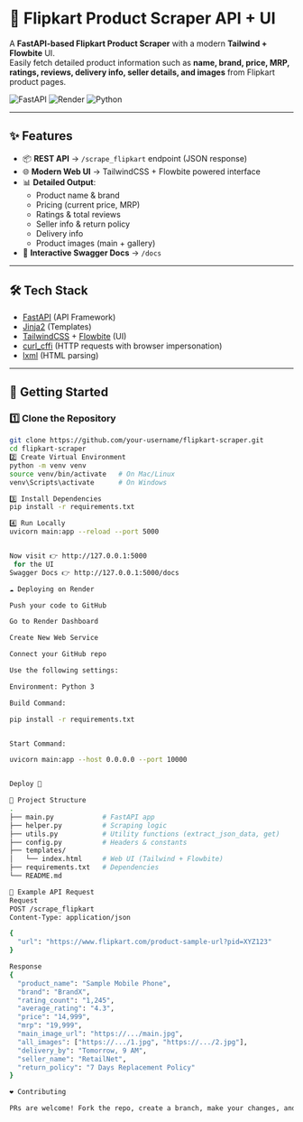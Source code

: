 # 🚀 Flipkart Product Scraper API + UI

A **FastAPI-based Flipkart Product Scraper** with a modern **Tailwind + Flowbite** UI.  
Easily fetch detailed product information such as **name, brand, price, MRP, ratings, reviews, delivery info, seller details, and images** from Flipkart product pages.

![FastAPI](https://img.shields.io/badge/FastAPI-0.115.0-009688?logo=fastapi)
![Render](https://img.shields.io/badge/Deploy%20on-Render-3b82f6?logo=render)
![Python](https://img.shields.io/badge/Python-3.10+-3776AB?logo=python)

---

## ✨ Features

- 📦 **REST API** → `/scrape_flipkart` endpoint (JSON response)
- 🌐 **Modern Web UI** → TailwindCSS + Flowbite powered interface
- 📊 **Detailed Output**:
  - Product name & brand
  - Pricing (current price, MRP)
  - Ratings & total reviews
  - Seller info & return policy
  - Delivery info
  - Product images (main + gallery)
- 📑 **Interactive Swagger Docs** → `/docs`

---

## 🛠️ Tech Stack

- [FastAPI](https://fastapi.tiangolo.com/) (API Framework)
- [Jinja2](https://jinja.palletsprojects.com/) (Templates)
- [TailwindCSS](https://tailwindcss.com/) + [Flowbite](https://flowbite.com/) (UI)
- [curl_cffi](https://github.com/yifeikong/curl_cffi) (HTTP requests with browser impersonation)
- [lxml](https://lxml.de/) (HTML parsing)

---

## 🚀 Getting Started

### 1️⃣ Clone the Repository
```bash
git clone https://github.com/your-username/flipkart-scraper.git
cd flipkart-scraper
2️⃣ Create Virtual Environment
python -m venv venv
source venv/bin/activate   # On Mac/Linux
venv\Scripts\activate      # On Windows

3️⃣ Install Dependencies
pip install -r requirements.txt

4️⃣ Run Locally
uvicorn main:app --reload --port 5000


Now visit 👉 http://127.0.0.1:5000
 for the UI
Swagger Docs 👉 http://127.0.0.1:5000/docs

☁️ Deploying on Render

Push your code to GitHub

Go to Render Dashboard

Create New Web Service

Connect your GitHub repo

Use the following settings:

Environment: Python 3

Build Command:

pip install -r requirements.txt


Start Command:

uvicorn main:app --host 0.0.0.0 --port 10000


Deploy 🚀

📂 Project Structure
.
├── main.py            # FastAPI app
├── helper.py          # Scraping logic
├── utils.py           # Utility functions (extract_json_data, get)
├── config.py          # Headers & constants
├── templates/
│   └── index.html     # Web UI (Tailwind + Flowbite)
├── requirements.txt   # Dependencies
└── README.md

📝 Example API Request
Request
POST /scrape_flipkart
Content-Type: application/json

{
  "url": "https://www.flipkart.com/product-sample-url?pid=XYZ123"
}

Response
{
  "product_name": "Sample Mobile Phone",
  "brand": "BrandX",
  "rating_count": "1,245",
  "average_rating": "4.3",
  "price": "14,999",
  "mrp": "19,999",
  "main_image_url": "https://.../main.jpg",
  "all_images": ["https://.../1.jpg", "https://.../2.jpg"],
  "delivery_by": "Tomorrow, 9 AM",
  "seller_name": "RetailNet",
  "return_policy": "7 Days Replacement Policy"
}

❤️ Contributing

PRs are welcome! Fork the repo, create a branch, make your changes, and submit a PR.